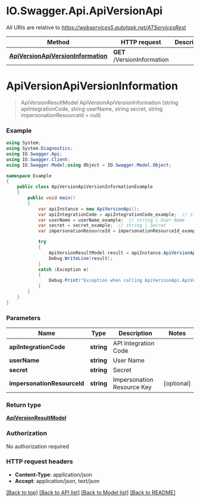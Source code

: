 # IO.Swagger.Api.ApiVersionApi

All URIs are relative to *https://webservices5.autotask.net/ATServicesRest*

Method | HTTP request | Description
------------- | ------------- | -------------
[**ApiVersionApiVersionInformation**](ApiVersionApi.md#apiversionapiversioninformation) | **GET** /VersionInformation |


<a name="apiversionapiversioninformation"></a>
# **ApiVersionApiVersionInformation**
> ApiVersionResultModel ApiVersionApiVersionInformation (string apiIntegrationCode, string userName, string secret, string impersonationResourceId = null)



### Example
```csharp
using System;
using System.Diagnostics;
using IO.Swagger.Api;
using IO.Swagger.Client;
using IO.Swagger.Model;using Object = IO.Swagger.Model.Object;

namespace Example
{
    public class ApiVersionApiVersionInformationExample
    {
        public void main()
        {
            var apiInstance = new ApiVersionApi();
            var apiIntegrationCode = apiIntegrationCode_example;  // string | API Integration Code
            var userName = userName_example;  // string | User Name
            var secret = secret_example;  // string | Secret
            var impersonationResourceId = impersonationResourceId_example;  // string | Impersonation Resource Key (optional)

            try
            {
                ApiVersionResultModel result = apiInstance.ApiVersionApiVersionInformation(apiIntegrationCode, userName, secret, impersonationResourceId);
                Debug.WriteLine(result);
            }
            catch (Exception e)
            {
                Debug.Print("Exception when calling ApiVersionApi.ApiVersionApiVersionInformation: " + e.Message );
            }
        }
    }
}
```

### Parameters

Name | Type | Description  | Notes
------------- | ------------- | ------------- | -------------
 **apiIntegrationCode** | **string**| API Integration Code |
 **userName** | **string**| User Name |
 **secret** | **string**| Secret |
 **impersonationResourceId** | **string**| Impersonation Resource Key | [optional]

### Return type

[**ApiVersionResultModel**](ApiVersionResultModel.md)

### Authorization

No authorization required

### HTTP request headers

 - **Content-Type**: application/json
 - **Accept**: application/json, text/json

[[Back to top]](#) [[Back to API list]](../README.md#documentation-for-api-endpoints) [[Back to Model list]](../README.md#documentation-for-models) [[Back to README]](../README.md)

